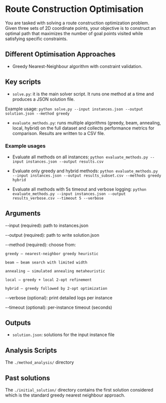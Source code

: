 # Route Construction Optimisation

You are tasked with solving a route construction optimization problem. Given three sets of 2D coordinate points, your objective is to construct an optimal path that maximizes the number of goal points visited while satisfying specific constraints.

## Different Optimisation Approaches

- Greedy Nearest-Neighbour algorithm with constraint validation.

## Key scripts

- `solve.py`: it is the main solver script. It runs one method at a time and produces a JSON solution file.

Example usage: `python solve.py --input instances.json --output solution.json --method greedy`

- `evaluate_methods.py`: runs multiple algorithms (greedy, beam, annealing, local, hybrid) on the full dataset and collects performance metrics for comparison. Results are written to a CSV file.

### Example usages

- Evaluate all methods on all instances: `python evaluate_methods.py --input instances.json --output results.csv`

- Evaluate only greedy and hybrid methods: `python evaluate_methods.py --input instances.json --output results_subset.csv --methods greedy hybrid`

- Evaluate all methods with 5s timeout and verbose logging: `python evaluate_methods.py --input instances.json --output results_verbose.csv --timeout 5 --verbose`

## Arguments

--input (required): path to instances.json

--output (required): path to write solution.json

--method (required): choose from:

    greedy – nearest-neighbor greedy heuristic

    beam – beam search with limited width

    annealing – simulated annealing metaheuristic

    local – greedy + local 2-opt refinement

    hybrid – greedy followed by 2-opt optimization

--verbose (optional): print detailed logs per instance

--timeout (optional): per-instance timeout (seconds)

## Outputs

- `solution.json`: solutions for the input instance file

## Analysis Scripts

The `./method_analysis/` directory 

## Past solutions

The `./initial_solution/` directory contains the first solution considered which is the standard greedy nearest neighbour approach. 